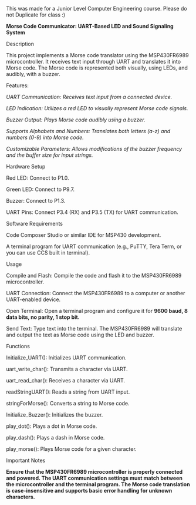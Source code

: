 This was made for a Junior Level Computer Engineering course. Please do not Duplicate for class :)


**Morse Code Communicator: UART-Based LED and Sound Signaling System**

Description

This project implements a Morse code translator using the MSP430FR6989 microcontroller. It receives text input through UART and translates it into Morse code. The Morse code is represented both visually, using LEDs, and audibly, with a buzzer.

Features:


_UART Communication: Receives text input from a connected device._

_LED Indication: Utilizes a red LED to visually represent Morse code signals._

_Buzzer Output: Plays Morse code audibly using a buzzer._

_Supports Alphabets and Numbers: Translates both letters (a-z) and numbers (0-9) into Morse code._

_Customizable Parameters: Allows modifications of the buzzer frequency and the buffer size for input strings._

Hardware Setup

Red LED: Connect to P1.0.

Green LED: Connect to P9.7.

Buzzer: Connect to P1.3.

UART Pins: Connect P3.4 (RX) and P3.5 (TX) for UART communication.


Software Requirements

Code Composer Studio or similar IDE for MSP430 development.

A terminal program for UART communication (e.g., PuTTY, Tera Term, or you can use CCS built in terminal).

Usage

Compile and Flash: Compile the code and flash it to the MSP430FR6989 microcontroller.

UART Connection: Connect the MSP430FR6989 to a computer or another UART-enabled device.

Open Terminal: Open a terminal program and configure it for **9600 baud, 8 data bits, no parity, 1 stop bit.**

Send Text: Type text into the terminal. The MSP430FR6989 will translate and output the text as Morse code using the LED and buzzer.

Functions

Initialize_UART(): Initializes UART communication.

uart_write_char(): Transmits a character via UART.

uart_read_char(): Receives a character via UART.

readStringUART(): Reads a string from UART input.

stringForMorse(): Converts a string to Morse code.

Initialize_Buzzer(): Initializes the buzzer.

play_dot(): Plays a dot in Morse code.

play_dash(): Plays a dash in Morse code.

play_morse(): Plays Morse code for a given character.

Important Notes

**Ensure that the MSP430FR6989 microcontroller is properly connected and powered.
The UART communication settings must match between the microcontroller and the terminal program.
The Morse code translation is case-insensitive and supports basic error handling for unknown characters.**
